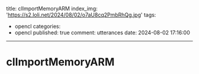 title: clImportMemoryARM
index_img: 'https://s2.loli.net/2024/08/02/o7aU8cq2PmbRhQg.jpg'
tags:
  - opencl
categories:
  - opencl
published: true
comment: utterances
date: 2024-08-02 17:16:00
---
# clImportMemoryARM
